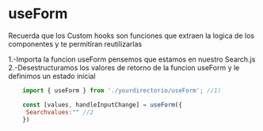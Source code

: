 # useForm

Recuerda que los Custom hooks son funciones que extraen la logica de los componentes y te permitiran reutilizarlas

1.-Importa la funcion useForm pensemos que estamos en nuestro Search.js
2.-Desestructuramos los valores de retorno de la funcion useForm y le definimos un estado inicial

```javascript
    import { useForm } from './yourdirectorio/useForm'; //1)

    const [values, handleInputChange] = useForm({
     Searchvalues:"" //2
    })
```

